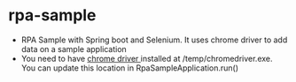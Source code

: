 # rpa-sample
- RPA Sample with Spring boot and Selenium. It uses chrome driver to add data on a sample application
- You need to have <a href='https://chromedriver.chromium.org/downloads'> chrome driver </a> installed at /temp/chromedriver.exe. You can update this location in RpaSampleApplication.run()
